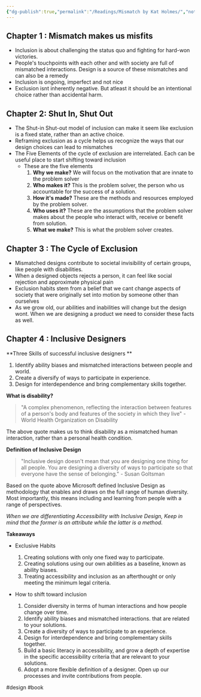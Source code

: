 ```yaml
---
{"dg-publish":true,"permalink":"/Readings/Mismatch by Kat Holmes/","noteIcon":"2","created":"2023-12-08T13:23:39.000+05:30","updated":"2023-12-08T13:24:07.000+05:30"}
---
```



## Chapter 1 : Mismatch makes us misfits
- Inclusion is about challenging the status quo and fighting for hard-won victories.
- People's touchpoints with each other and with society are full of mismatched interactions. Design is a source of these mismatches and can also be a remedy
- Inclusion is ongoing, imperfect and not nice
- Exclusion isnt inherently negative. But atleast it should be an intentional choice rather than accidental harm.


## Chapter 2: Shut In, Shut Out
- The Shut-in Shut-out model of inclusion can make it seem like exclusion is a fixed state, rather than an active choice.
- Reframing exclusion as a cycle helps us recognize the ways that our design choices can lead to mismatches
- The Five Elements of the cycle of exclusion are interrelated. Each can be useful place to start shifting toward inclusion
	- These are the five elements
		1. **Why we make?** We will focus on the motivation that are innate to the problem solver
		2. **Who makes it?** This is the problem solver, the person who us accountable for the success of a solution.
		3. **How it's made?** These are the methods and resources employed by the problem solver.
		4. **Who uses it?** These are the assumptions that the problem solver makes about the people who interact with, receive or benefit from solution.
		5. **What we make?** This is what the problem solver creates.

## Chapter 3 : The Cycle of Exclusion

- Mismatched designs contribute to societal invisibility of certain groups, like people with disabilities.
- When a designed objects rejects a person, it can feel like social rejection and approximate physical pain
- Exclusion habits stem from a belief that we cant change aspects of society that were originally set into motion by someone other than ourselves
- As we grow old, our abilities and inabilities will change but the design wont. When we are designing a product we need to consider these facts as well.

## Chapter 4 : Inclusive Designers

**Three Skills of successful inclusive designers **
1. Identify ability biases and mismatched interactions between people and world.
2. Create a diversify of ways to participate in experience.
3. Design for interdependence and bring complementary skills together.

**What is disability?**
> "A complex phenomenon, reflecting the interaction between features of a person's body and features of the society in which they live" - World Health Organization on Disability

The above quote makes us to think disability as a mismatched human interaction, rather than a personal health condition.

**Definition of Inclusive Design**

> "Inclusive design doesn't mean that you are designing one thing for all people. You are designing a diversity of ways to participate so that everyone have the sense of belonging." - Susan Goltsman

Based on the quote above Microsoft defined Inclusive Design as methodology that enables and draws on the full range of human diversity. Most importantly, this means including and learning from people with a range of perspectives.

*When we are differentiating Accessibility with Inclusive Design, Keep in mind that the former is an attribute while the latter is a method.*

**Takeaways**

- Exclusive Habits
	1. Creating solutions with only one fixed way to participate.
	2. Creating solutions using our own abilities as a baseline, known as ability biases.
	3. Treating accessibility and inclusion as an afterthought or only meeting the minimum legal criteria. 

- How to shift toward inclusion
	1. Consider diversity in terms of human interactions and how people change over time.
	2. Identify ability biases and mismatched interactions. that are related to your solutions.
	3. Create a diversity of ways to participate to an experience.
	4. Design for interdependence and bring complementary skills together. 
	5. Build a basic literacy in accessibility, and grow a depth of expertise in the specific accessibility criteria that are relevant to your solutions.
	6. Adopt a more flexible definition of a designer. Open up our processes and invite contributions from people.

#design #book 